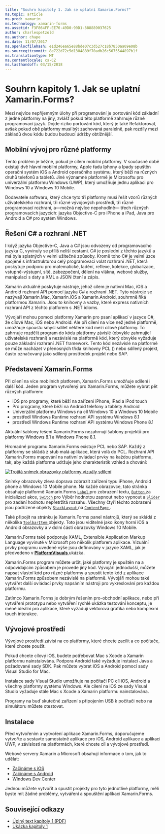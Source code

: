 ```yaml
---
title: "Souhrn kapitoly 1. Jak se uplatní Xamarin.Forms?"
ms.topic: article
ms.prod: xamarin
ms.technology: xamarin-forms
ms.assetid: F3F864FF-EE70-49D0-90D1-388889037625
author: charlespetzold
ms.author: chape
ms.date: 11/07/2017
ms.openlocfilehash: e1d246ea65e88bde07c3d527c18b7850aa09e08b
ms.sourcegitcommit: 8e722d72c5d1384889f70adb26c5675544897b1f
ms.translationtype: MT
ms.contentlocale: cs-CZ
ms.lasthandoff: 03/15/2018
---
```

# <a name="summary-of-chapter-1-how-does-xamarinforms-fit-in"></a>Souhrn kapitoly 1. Jak se uplatní Xamarin.Forms?

Mezi nejvíce nepříjemným úlohy při programování je portování kód základní z jedné platformy na jiný, zvlášť pokud této platformě zahrnuje různé programovací jazyk. Dojde riziko portování kód, který je také Refaktorovat, avšak pokud obě platformy musí být zachovaná paralelně, pak rozdíly mezi základů dvou kódu budou budoucí údržby obtížnější.

## <a name="cross-platform-mobile-development"></a>Mobilní vývoj pro různé platformy

Tento problém je běžné, pokud je cílem mobilní platformy. V současné době existují dvě hlavní mobilní platformy, Apple řadu Iphony a Ipady spuštěn operační systém iOS a Android operačního systému, který běží na různých druhů telefonů a tabletů. Jiné významné platformě je Microsoftu pro univerzální platformu Windows (UWP), který umožňuje jednu aplikaci pro Windows 10 a Windows 10 Mobile.

Dodavatele softwaru, který chce tyto tři platformy musí řešit vzorů různých uživatelského rozhraní, tři různé vývojových prostředí, tři různé programovací rozhraní, a&mdash;možná nejvíce nepohodlně&mdash; třech různých programovacích jazycích: jazyka Objective-C pro iPhone a iPad, Java pro Android a C# pro systém Windows.

## <a name="the-c-and-net-solution"></a>Řešení C# a rozhraní .NET

I když jazyka Objective-C, Java a C# jsou odvozeny od programovacího jazyka C, vyvinuly se příliš neliší cestami. C# je poslední z těchto jazyků a má byla splatných v velmi užitečné způsoby. Kromě toho C# je velmi úzce spojené s infrastrukturou celý programovací volat rozhraní .NET, která poskytuje podporu pro matematické, ladění, reflexe, kolekce, globalizace, vstupně-výstupní, sítě, zabezpečení, dělení na vlákna, webové služby, manipulaci s daty a XML a JSON čtení a zápis.

Xamarin aktuálně poskytuje nástroje, jehož cílem je nativní Mac, iOS a Android rozhraní API pomocí jazyka C# a rozhraní .NET. Tyto nástroje se nazývají Xamarin.Mac, Xamarin.iOS a Xamarin.Android, souhrnně říká platformou Xamarin. Jsou to knihovny a vazby, které express nativních rozhraní API z těchto platforem s .NET idioms.

Vývojáři mohou pomocí platformy Xamarin pro psaní aplikací v jazyce C#, že cílové Mac, iOS nebo Android. Ale při cílení na více než jedné platformě, umožňuje spoustu smysl sdílet některé kód mezi cílové platformy. To zahrnuje rozdělit program do kódu platformy závislé (obvykle zahrnující uživatelské rozhraní) a nezávislé na platformě kód, který obvykle vyžaduje pouze základní rozhraní .NET framework. Tento kód nezávislé na platformě se může nacházet v přenosných třída knihovny PCL () nebo sdílený projekt, často označovaný jako sdílený prostředek projekt nebo SAP.

## <a name="introducing-xamarinforms"></a>Představení Xamarin.Forms

Při cílení na více mobilních platforem, Xamarin.Forms umožňuje sdílení i další kód. Jeden program vytvořený pro Xamarin.Forms, můžete vybrat pět různých platforem:

- iOS pro programy, které běží na zařízení iPhone, iPad a iPod touch
- Pro programy, které běží na Android telefony a tablety Android
- Univerzální platformu Windows na cíl Windows 10 a Windows 10 Mobile
- prostředí Windows Runtime rozhraní API systému Windows 8.1
- prostředí Windows Runtime rozhraní API systému Windows Phone 8.1

Aktuální šablony řešení Xamarin.Forms nezahrnují šablony projektů pro platformy Windows 8.1 a Windows Phone 8.1.

Hromadné programu Xamarin.Forms existuje PCL nebo SAP. Každý z platformy se skládá z stub malá aplikace, která volá do PCL. Rozhraní API Xamarin.Forms mapování na nativní ovládací prvky na každou platformu, tak, aby každá platforma udržuje jeho charakteristik vzhled a chování:

[![Trojitá snímek obrazovky platformy vizuály sdílení](images/ch01fg03-small.png "Xamarin.Forms ovládacích prvků na každou platformu")](images/ch01fg03-large.png#lightbox "Xamarin.Forms ovládacích prvků na každou platformu")

Snímky obrazovky zleva doprava zobrazit zařízení typu iPhone, Android phone a Windows 10 Mobile phone. Na každé obrazovce, tato stránka obsahuje platformě Xamarin.Forms [ `Label` ](https://developer.xamarin.com/api/type/Xamarin.Forms.Label/) pro zobrazení textu, [ `Button` ](https://developer.xamarin.com/api/type/Xamarin.Forms.Button/) za inicializaci akce, [ `Switch` ](https://developer.xamarin.com/api/type/Xamarin.Forms.Switch/) pro Výběr hodnotou zapnout nebo vypnout a [ `Slider` ](https://developer.xamarin.com/api/type/Xamarin.Forms.Slider/) pro zadání hodnotu nepřetržitá rozsahu. Všechny čtyři těchto zobrazení jsou podřízené objekty [ `StackLayout` ](https://developer.xamarin.com/api/type/Xamarin.Forms.StackLayout/) na [ `ContentPage` ](https://developer.xamarin.com/api/type/Xamarin.Forms.ContentPage/).

Také připojit na stránku je Xamarin.Forms panel nástrojů, který se skládá z několika [ `ToolbarItem` ](https://developer.xamarin.com/api/type/Xamarin.Forms.ToolbarItem/) objekty. Toto jsou viditelné jako ikony horní iOS a Android obrazovky a v dolní části obrazovky Windows 10 Mobile.

Xamarin.Forms také podporuje XAML, Extensible Application Markup Language vyvinuté v Microsoft pro několik platforem aplikace. Vizuální prvky programu uvedené výše jsou definovány v jazyce XAML, jak je předvedeno v [ **PlatformVisuals** ](https://github.com/xamarin/xamarin-forms-book-samples/tree/master/Chapter01/PlatformVisuals) ukázka.

Xamarin.Forms program můžete určit, jaké platformy je spuštěn na a odpovídajícím způsobem je provede jiný kód. Vývojáři jednodušší, můžete napsat vlastní kód pro různé platformy a spustit tento kód z aplikace Xamarin.Forms způsobem nezávislé na platformě. Vývojáři mohou také vytvářet další ovládací prvky napsáním nástroji pro vykreslování pro každou platformu.

Zatímco Xamarin.Forms je dobrým řešením pro-obchodní aplikace, nebo při vytváření prototypu nebo vytváření rychlé ukázka testování konceptu, je méně ideální pro aplikace, které vyžadují vektorová grafika nebo komplexní touch interakce.

## <a name="your-development-environment"></a>Vývojové prostředí

Vývojové prostředí závisí na co platformy, které chcete zacílit a co počítače, které chcete použít.

Pokud chcete cílový iOS, budete potřebovat Mac s Xcode a Xamarin platformu nainstalována. Podpora Android také vyžaduje instalaci Java a požadované sady SDK. Pak můžete vybrat iOS a Android pomocí sady Visual Studio for Mac.

Instalace sady Visual Studio umožňuje na počítači PC cíl iOS, Android a všechny platformy systému Windows. Ale cílení na iOS ze sady Visual Studio vyžaduje stále Mac s Xcode a Xamarin platformu nainstalována.

Programy na buď skutečné zařízení s připojením USB k počítači nebo na simulátoru můžete otestovat.

## <a name="installation"></a>Instalace

Před vytvořením a vytvoření aplikace Xamarin.Forms, doporučujeme vytvořte a sestavte samostatně aplikace pro iOS, Android aplikace a aplikaci UWP, v závislosti na platformách, které chcete cíl a vývojové prostředí.

Webové servery Xamarin a Microsoft obsahují informace o tom, jak to udělat:

- [Začínáme s iOS](~/ios/get-started/index.md)
- [Začínáme s Android](~/android/get-started/index.md)
- [Windows Dev Center](http://dev.windows.com)

Jednou můžete vytvořit a spustit projekty pro tyto jednotlivé platformy, měli byste mít žádné problémy, vytváření a spouštění aplikací Xamarin.Forms.



## <a name="related-links"></a>Související odkazy

- [Úplný text kapitoly 1 (PDF)](https://download.xamarin.com/developer/xamarin-forms-book/XamarinFormsBook-Ch01-Apr2016.pdf)
- [Ukázka kapitoly 1](https://github.com/xamarin/xamarin-forms-book-samples/tree/master/Chapter01)
